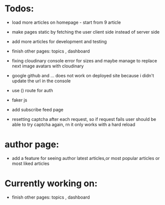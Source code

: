 # Todos:

- load more articles on homepage - start from 9 article

- make pages static by fetching the user client side instead of server side

- add more articles for development and testing

- finish other pages: topics , dashboard

- fixing cloudinary console error for sizes and maybe manage to replace next image avatars with cloudinary

- google github and ... does not work on deployed site because i didn't update the url in the console

- use () route for auth

- faker js

- add subscribe feed page

- resetting captcha after each request, so if request fails user should be able to try captcha again, rn it only works with a hard reload

# author page:

- add a feature for seeing author latest articles,or most popular articles or most liked articles

# Currently working on:

- finish other pages: topics , dashboard
